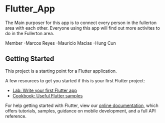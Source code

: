 # Flutter_App

The Main purposer for this app is to connect every person in the fullerton area with each other. Everyone using this app will find out more activites to do in the Fullerton area. 

Member
-Marcos Reyes
-Mauricio Macias
-Hung Cun

## Getting Started

This project is a starting point for a Flutter application.

A few resources to get you started if this is your first Flutter project:

- [Lab: Write your first Flutter app](https://flutter.dev/docs/get-started/codelab)
- [Cookbook: Useful Flutter samples](https://flutter.dev/docs/cookbook)

For help getting started with Flutter, view our
[online documentation](https://flutter.dev/docs), which offers tutorials,
samples, guidance on mobile development, and a full API reference.
